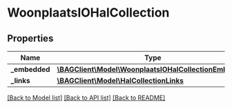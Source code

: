# WoonplaatsIOHalCollection

## Properties
Name | Type | Description | Notes
------------ | ------------- | ------------- | -------------
**_embedded** | [**\BAGClient\Model\WoonplaatsIOHalCollectionEmbedded**](WoonplaatsIOHalCollectionEmbedded.md) |  | [optional] 
**_links** | [**\BAGClient\Model\HalCollectionLinks**](HalCollectionLinks.md) |  | [optional] 

[[Back to Model list]](../../README.md#documentation-for-models) [[Back to API list]](../../README.md#documentation-for-api-endpoints) [[Back to README]](../../README.md)

